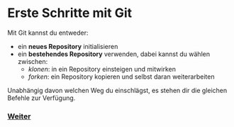 # Erste Schritte mit Git

Mit Git kannst du entweder:

-   ein **neues Repository** initialisieren
-   ein **bestehendes Repository** verwenden, dabei kannst du wählen zwischen:
    -   _klonen_: in ein Repository einsteigen und mitwirken
    -   _forken_: ein Repository kopieren und selbst daran weiterarbeiten

Unabhängig davon welchen Weg du einschlägst, es stehen dir die gleichen Befehle zur Verfügung.

### [Weiter](init.md)